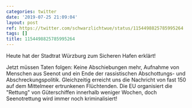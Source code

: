 ```yaml
---
categories: twitter
date: '2019-07-25 21:09:04'
layout: post
ref: https://twitter.com/schwarzlichtwue/status/1154498825785995264
tags: []
title: 1154498825785995264
---
```

Heute hat der Stadtrat Würzburg zum Sicheren Hafen erklärt!



Jetzt müssen Taten folgen: Keine Abschiebungen mehr, Aufnahme von Menschen aus Seenot und ein Ende der rassistischen Abschottungs- und Abschreckungspolitik. 
Gleichzeitig erreicht uns die Nachricht von fast 150 auf dem Mittelmeer ertrunkenen Flüchtenden. Die EU organisiert die "Rettung" von Güterschiffen innerhalb weniger Wochen, doch Seenotrettung wird immer noch kriminalisiert! 